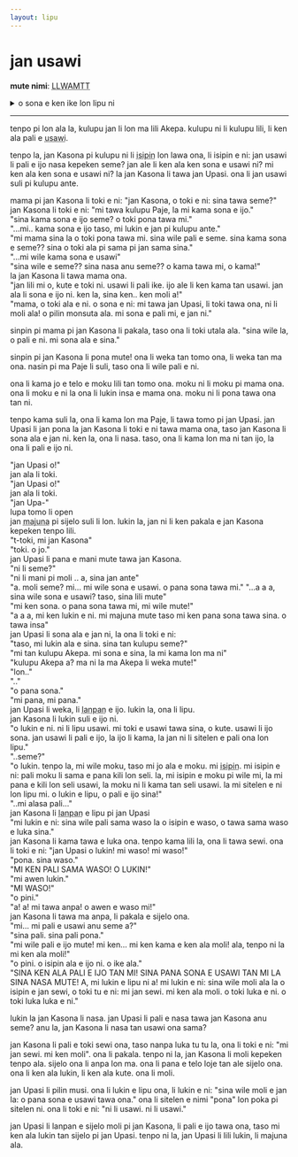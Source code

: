 ```yaml
---
layout: lipu
---
```

# jan usawi

**mute nimi**: <abbr title="1124">LLWAMTT</abbr>

<details>
  <summary>o sona e ken ike lon lipu ni</summary>
  <ul>
    <li>pakala sijelo</li>
    <li>moli</li>
    <li>pali jan li ike</li>
    <li>nimi sin mute li lon</li>
  </ul>
</details>

***
 
tenpo pi lon ala la, kulupu jan li lon ma lili Akepa. kulupu ni li kulupu lili, li ken ala pali e <abbr title="ijo wawa kepeken nasin pi nasa mute, sama ni: mi tawa ma pi weka mute kepeken tenpo ala">usawi</abbr>.
 
tenpo la, jan Kasona pi kulupu ni li <abbr title="toki lon insa lawa">isipin</abbr> lon lawa ona, li isipin e ni: jan usawi li pali e ijo nasa kepeken seme? jan ale li ken ala ken sona e usawi ni? mi ken ala ken sona e usawi ni? la jan Kasona li tawa jan Upasi. ona li jan usawi suli pi kulupu ante.
 
mama pi jan Kasona li toki e ni: "jan Kasona, o toki e ni: sina tawa seme?"  
jan Kasona li toki e ni: "mi tawa kulupu Paje, la mi kama sona e ijo."  
"sina kama sona e ijo seme? o toki pona tawa mi."  
"...mi.. kama sona e ijo taso, mi lukin e jan pi kulupu ante."  
"mi mama sina la o toki pona tawa mi. sina wile pali e seme. sina kama sona e seme?? sina o toki ala pi sama pi jan sama sina."  
"...mi wile kama sona e usawi"  
"sina wile e seme?? sina nasa anu seme?? o kama tawa mi, o kama!"  
la jan Kasona li tawa mama ona.  
"jan lili mi o, kute e toki ni. usawi li pali ike. ijo ale li ken kama tan usawi. jan ala li sona e ijo ni. ken la, sina ken.. ken moli a!"  
"mama, o toki ala e ni. o sona e ni: mi tawa jan Upasi, li toki tawa ona, ni li moli ala! o pilin monsuta ala. mi sona e pali mi, e jan ni."  
 
sinpin pi mama pi jan Kasona li pakala, taso ona li toki utala ala. "sina wile la, o pali e ni. mi sona ala e sina."
 
sinpin pi jan Kasona li pona mute! ona li weka tan tomo ona, li weka tan ma ona. nasin pi ma Paje li suli, taso ona li wile pali e ni.
 
ona li kama jo e telo e moku lili tan tomo ona. moku ni li moku pi mama ona. ona li moku e ni la ona li lukin insa e mama ona. moku ni li pona tawa ona tan ni.
 
tenpo kama suli la, ona li kama lon ma Paje, li tawa tomo pi jan Upasi. jan Upasi li jan pona la jan Kasona li toki e ni tawa mama ona, taso jan Kasona li sona ala e jan ni. ken la, ona li nasa. taso, ona li kama lon ma ni tan ijo, la ona li pali e ijo ni.
 
"jan Upasi o!"  
jan ala li toki.  
"jan Upasi o!"  
jan ala li toki.  
"jan Upa-"  
lupa tomo li open  
jan <abbr title="pi tenpo sike mute a">majuna</abbr> pi sijelo suli li lon. lukin la, jan ni li ken pakala e jan Kasona kepeken tenpo lili.  
"t-toki, mi jan Kasona"  
"toki. o jo."  
jan Upasi li pana e mani mute tawa jan Kasona.  
"ni li seme?"  
"ni li mani pi moli .. a, sina jan ante"  
"a. moli seme? mi... mi wile sona e usawi. o pana sona tawa mi."
"...a a a, sina wile sona e usawi? taso, sina lili mute"  
"mi ken sona. o pana sona tawa mi, mi wile mute!"  
"a a a, mi ken lukin e ni. mi majuna mute taso mi ken pana sona tawa sina. o tawa insa"  
jan Upasi li sona ala e jan ni, la ona li toki e ni:  
"taso, mi lukin ala e sina. sina tan kulupu seme?"  
"mi tan kulupu Akepa. mi sona e sina, la mi kama lon ma ni"  
"kulupu Akepa a? ma ni la ma Akepa li weka mute!"  
"lon.."  
".."  
"o pana sona."  
"mi pana, mi pana."  
jan Upasi li weka, li <abbr title="kama jo">lanpan</abbr> e ijo. lukin la, ona li lipu.  
jan Kasona li lukin suli e ijo ni.  
"o lukin e ni. ni li lipu usawi. mi toki e usawi tawa sina, o kute. usawi li ijo sona. jan usawi li pali e ijo, la ijo li kama, la jan ni li sitelen e pali ona lon lipu."  
"..seme?"  
"o lukin. tenpo la, mi wile moku, taso mi jo ala e moku. mi <abbr title="sitelen lon insa pi lawa mi">isipin</abbr>. mi isipin e ni: pali moku li sama e pana kili lon seli. la, mi isipin e moku pi wile mi, la mi pana e kili lon seli usawi, la moku ni li kama tan seli usawi. la mi sitelen e ni lon lipu mi. o lukin e lipu, o pali e ijo sina!"  
"..mi alasa pali..."  
jan Kasona li <abbr title="kama jo">lanpan</abbr> e lipu pi jan Upasi  
"mi lukin e ni: sina wile pali sama waso la o isipin e waso, o tawa sama waso e luka sina."  
jan Kasona li kama tawa e luka ona. tenpo kama lili la, ona li tawa sewi. ona li toki e ni: "jan Upasi o lukin! mi waso! mi waso!"  
"pona. sina waso."  
"MI KEN PALI SAMA WASO! O LUKIN!"  
"mi awen lukin."  
"MI WASO!"  
"o pini."  
"a! a! mi tawa anpa! o awen e waso mi!"  
jan Kasona li tawa ma anpa, li pakala e sijelo ona.  
"mi... mi pali e usawi anu seme a?"  
"sina pali. sina pali pona."  
"mi wile pali e ijo mute! mi ken... mi ken kama e ken ala moli! ala, tenpo ni la mi ken ala moli!"  
"o pini. o isipin ala e ijo ni. o ike ala."  
"SINA KEN ALA PALI E IJO TAN MI! SINA PANA SONA E USAWI TAN MI LA SINA NASA MUTE! A, mi lukin e lipu ni a! mi lukin e ni: sina wile moli ala la o isipin e jan sewi, o toki tu e ni: mi jan sewi. mi ken ala moli. o toki luka e ni. o toki luka luka e ni."  
 
lukin la jan Kasona li nasa. jan Upasi li pali e nasa tawa jan Kasona anu seme? anu la, jan Kasona li nasa tan usawi ona sama?  
 
jan Kasona li pali e toki sewi ona, taso nanpa luka tu tu la, ona li toki e ni: "mi jan sewi. mi ken moli". ona li pakala. tenpo ni la, jan Kasona li moli kepeken tenpo ala. sijelo ona li anpa lon ma. ona li pana e telo loje tan ale sijelo ona. ona li ken ala lukin, li ken ala kute. ona li moli.  
 
jan Upasi li pilin musi. ona li lukin e lipu ona, li lukin e ni: "sina wile moli e jan la: o pana sona e usawi tawa ona." ona li sitelen e nimi "pona" lon poka pi sitelen ni. ona li toki e ni: "ni li usawi. ni li usawi."  
 
jan Upasi li lanpan e sijelo moli pi jan Kasona, li pali e ijo tawa ona, taso mi ken ala lukin tan sijelo pi jan Upasi. tenpo ni la, jan Upasi li lili lukin, li majuna ala.  